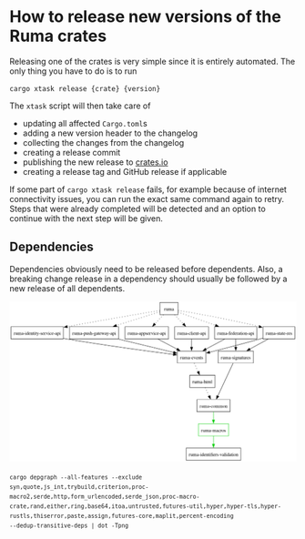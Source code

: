 # How to release new versions of the Ruma crates

Releasing one of the crates is very simple since it is entirely automated.
The only thing you have to do is to run

```
cargo xtask release {crate} {version}
```

The `xtask` script will then take care of

* updating all affected `Cargo.toml`s
* adding a new version header to the changelog
* collecting the changes from the changelog
* creating a release commit
* publishing the new release to [crates.io](https://crates.io/)
* creating a release tag and GitHub release if applicable

If some part of `cargo xtask release` fails, for example because of internet
connectivity issues, you can run the exact same command again to retry. Steps
that were already completed will be detected and an option to continue with
the next step will be given.

## Dependencies

Dependencies obviously need to be released before dependents. Also, a breaking
change release in a dependency should usually be followed by a new release of
all dependents.

![crate dependencies](./workspace_deps.png)

<small><code>cargo depgraph --all-features --exclude syn,quote,js_int,trybuild,criterion,proc-macro2,serde,http,form_urlencoded,serde_json,proc-macro-crate,rand,either,ring,base64,itoa,untrusted,futures-util,hyper,hyper-tls,hyper-rustls,thiserror,paste,assign,futures-core,maplit,percent-encoding --dedup-transitive-deps | dot -Tpng</code></small>
